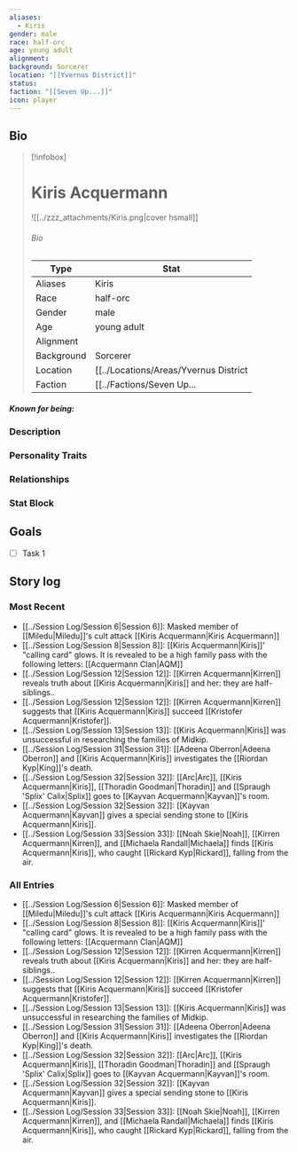 ```yaml
---
aliases:
  - Kiris
gender: male
race: half-orc
age: young adult
alignment: 
background: Sorcerer
location: "[[Yvernus District]]"
status: 
faction: "[[Seven Up...]]"
icon: player
---
```

## Bio
> [!infobox]
> # Kiris Acquermann
> ![[../zzz_attachments/Kiris.png|cover hsmall]]
> ###### Bio
> | Type | Stat |
> | ---- | ---- |
> | Aliases | Kiris|
> | Race| half-orc |
> | Gender| male|
> | Age | young adult|
> | Alignment|| 
> | Background| Sorcerer|
> | Location|  [[../Locations/Areas/Yvernus District|Yvernus District]]|
> | Faction| [[../Factions/Seven Up...|Seven Up...]]| 
##### Known for being:
### Description
### Personality Traits
### Relationships
### Stat Block
## Goals
- [ ] Task 1
## Story log
### Most Recent
- [[../Session Log/Session 6|Session 6]]: Masked member of [[Miledu|Miledu]]'s cult attack [[Kiris Acquermann|Kiris Acquermann]]
- [[../Session Log/Session 8|Session 8]]: [[Kiris Acquermann|Kiris]]' "calling card" glows. It is revealed to be a high family pass with the following letters: [[Acquermann Clan|AQM]]
- [[../Session Log/Session 12|Session 12]]: [[Kirren Acquermann|Kirren]] reveals truth about [[Kiris Acquermann|Kiris]] and her: they are half-siblings..
- [[../Session Log/Session 12|Session 12]]: [[Kirren Acquermann|Kirren]] suggests that [[Kiris Acquermann|Kiris]] succeed [[Kristofer Acquermann|Kristofer]].
- [[../Session Log/Session 13|Session 13]]: [[Kiris Acquermann|Kiris]] was unsuccessful in researching the families of Midkip.
- [[../Session Log/Session 31|Session 31]]: [[Adeena Oberron|Adeena Oberron]] and [[Kiris Acquermann|Kiris]] investigates the [[Riordan Kyp|King]]'s death.
- [[../Session Log/Session 32|Session 32]]: [[Arc|Arc]], [[Kiris Acquermann|Kiris]], [[Thoradin Goodman|Thoradin]] and [[Spraugh 'Splix' Calix|Splix]] goes to [[Kayvan Acquermann|Kayvan]]'s room.
- [[../Session Log/Session 32|Session 32]]: [[Kayvan Acquermann|Kayvan]] gives a special sending stone to [[Kiris Acquermann|Kiris]].
- [[../Session Log/Session 33|Session 33]]: [[Noah Skie|Noah]], [[Kirren Acquermann|Kirren]], and [[Michaela Randall|Michaela]] finds [[Kiris Acquermann|Kiris]], who caught [[Rickard Kyp|Rickard]], falling from the air.

### All Entries
- [[../Session Log/Session 6|Session 6]]: Masked member of [[Miledu|Miledu]]'s cult attack [[Kiris Acquermann|Kiris Acquermann]]
- [[../Session Log/Session 8|Session 8]]: [[Kiris Acquermann|Kiris]]' "calling card" glows. It is revealed to be a high family pass with the following letters: [[Acquermann Clan|AQM]]
- [[../Session Log/Session 12|Session 12]]: [[Kirren Acquermann|Kirren]] reveals truth about [[Kiris Acquermann|Kiris]] and her: they are half-siblings..
- [[../Session Log/Session 12|Session 12]]: [[Kirren Acquermann|Kirren]] suggests that [[Kiris Acquermann|Kiris]] succeed [[Kristofer Acquermann|Kristofer]].
- [[../Session Log/Session 13|Session 13]]: [[Kiris Acquermann|Kiris]] was unsuccessful in researching the families of Midkip.
- [[../Session Log/Session 31|Session 31]]: [[Adeena Oberron|Adeena Oberron]] and [[Kiris Acquermann|Kiris]] investigates the [[Riordan Kyp|King]]'s death.
- [[../Session Log/Session 32|Session 32]]: [[Arc|Arc]], [[Kiris Acquermann|Kiris]], [[Thoradin Goodman|Thoradin]] and [[Spraugh 'Splix' Calix|Splix]] goes to [[Kayvan Acquermann|Kayvan]]'s room.
- [[../Session Log/Session 32|Session 32]]: [[Kayvan Acquermann|Kayvan]] gives a special sending stone to [[Kiris Acquermann|Kiris]].
- [[../Session Log/Session 33|Session 33]]: [[Noah Skie|Noah]], [[Kirren Acquermann|Kirren]], and [[Michaela Randall|Michaela]] finds [[Kiris Acquermann|Kiris]], who caught [[Rickard Kyp|Rickard]], falling from the air.
